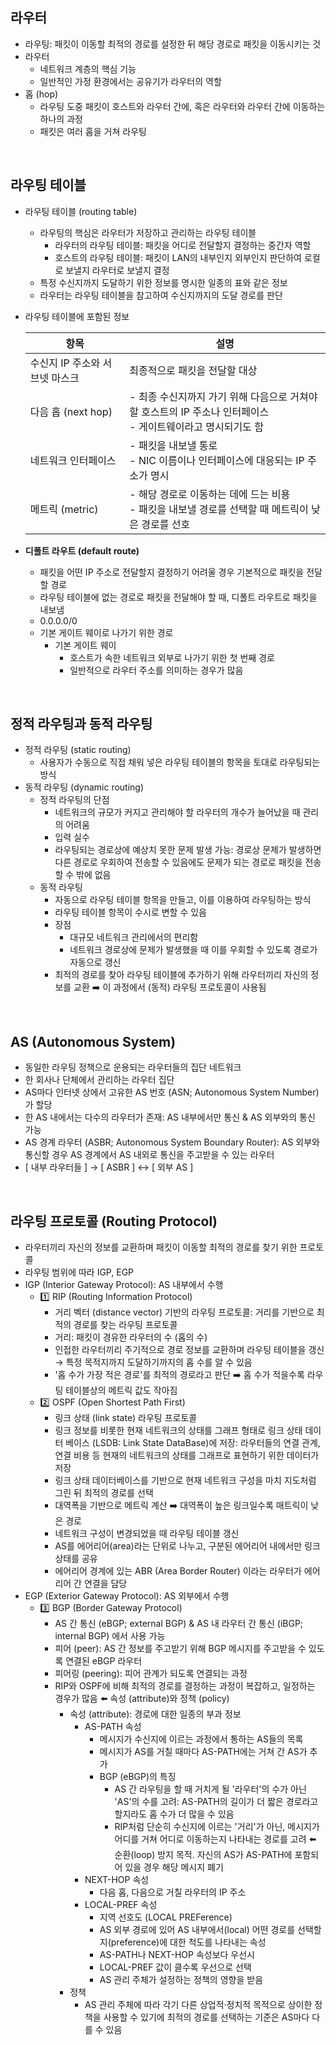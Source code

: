 ## 라우터
- 라우팅: 패킷이 이동할 최적의 경로를 설정한 뒤 해당 경로로 패킷을 이동시키는 것
- 라우터
  - 네트워크 계층의 핵심 기능
  - 일반적인 가정 환경에서는 공유기가 라우터의 역할
- 홉 (hop)
  - 라우팅 도중 패킷이 호스트와 라우터 간에, 혹은 라우터와 라우터 간에 이동하는 하나의 과정
  - 패킷은 여러 홉을 거쳐 라우팅
<br/>

## 라우팅 테이블
- 라우팅 테이블 (routing table)
  - 라우팅의 핵심은 라우터가 저장하고 관리하는 라우팅 테이블
    - 라우터의 라우팅 테이블: 패킷을 어디로 전달할지 결정하는 중간자 역할
    - 호스트의 라우팅 테이블: 패킷이 LAN의 내부인지 외부인지 판단하여 로컬로 보낼지 라우터로 보낼지 결정
  - 특정 수신지까지 도달하기 위한 정보를 명시한 일종의 표와 같은 정보
  - 라우터는 라우팅 테이블을 참고하여 수신지까지의 도달 경로를 판단
- 라우팅 테이블에 포함된 정보

  | 항목                     | 설명 |
  |--------------------------|------|
  | 수신지 IP 주소와 서브넷 마스크 | 최종적으로 패킷을 전달할 대상 |
  | 다음 홉 (next hop)       | - 최종 수신지까지 가기 위해 다음으로 거쳐야 할 호스트의 IP 주소나 인터페이스 <br/>- 게이트웨이라고 명시되기도 함 |
  | 네트워크 인터페이스       | - 패킷을 내보낼 통로<br/>- NIC 이름이나 인터페이스에 대응되는 IP 주소가 명시 |
  | 메트릭 (metric)          | - 해당 경로로 이동하는 데에 드는 비용<br/>- 패킷을 내보낼 경로를 선택할 때 메트릭이 낮은 경로를 선호 |

- **디폴트 라우트 (default route)**
  - 패킷을 어떤 IP 주소로 전달할지 결정하기 어려울 경우 기본적으로 패킷을 전달할 경로
  - 라우팅 테이블에 없는 경로로 패킷을 전달해야 할 때, 디폴트 라우트로 패킷을 내보냄
  - 0.0.0.0/0
  - 기본 게이트 웨이로 나가기 위한 경로
    - 기본 게이트 웨이
      - 호스트가 속한 네트워크 외부로 나가기 위한 첫 번째 경로
      - 일반적으로 라우터 주소를 의미하는 경우가 많음 
<br/>

## 정적 라우팅과 동적 라우팅
- 정적 라우팅 (static routing)
  - 사용자가 수동으로 직접 채워 넣은 라우팅 테이블의 항목을 토대로 라우팅되는 방식
- 동적 라우팅 (dynamic routing)
  - 정적 라우팅의 단점
    - 네트워크의 규모가 커지고 관리해야 할 라우터의 개수가 늘어났을 때 관리의 어려움
    - 입력 실수
    - 라우팅되는 경로상에 예상치 못한 문제 발생 가능: 경로상 문제가 발생하면 다른 경로로 우회하여 전송할 수 있음에도 문제가 되는 경로로 패킷을 전송할 수 밖에 없음
  - 동적 라우팅
    - 자동으로 라우팅 테이블 항목을 만들고, 이를 이용하여 라우팅하는 방식
    - 라우팅 테이블 항목이 수시로 변할 수 있음
    - 장점
      - 대규모 네트워크 관리에서의 편리함
      - 네트워크 경로상에 문제가 발생했을 때 이를 우회할 수 있도록 경로가 자동으로 갱신
    - 최적의 경로를 찾아 라우팅 테이블에 추가하기 위해 라우터끼리 자신의 정보를 교환 ➡️ 이 과정에서 (동적) 라우팅 프로토콜이 사용됨
<br/>

## AS (Autonomous System)
- 동일한 라우팅 정책으로 운용되는 라우터들의 집단 네트워크
- 한 회사나 단체에서 관리하는 라우터 집단
- AS마다 인터넷 상에서 고유한 AS 번호 (ASN; Autonomous System Number)가 할당
- 한 AS 내에서는 다수의 라우터가 존재: AS 내부에서만 통신 & AS 외부와의 통신 가능
- AS 경계 라우터 (ASBR; Autonomous System Boundary Router): AS 외부와 통신할 경우 AS 경계에서 AS 내외로 통신을 주고받을 수 있는 라우터
- [ 내부 라우터들 ] → [ ASBR ] ↔ [ 외부 AS ]
<br/>

## 라우팅 프로토콜 (Routing Protocol)
- 라우터끼리 자신의 정보를 교환하며 패킷이 이동할 최적의 경로를 찾기 위한 프로토콜
- 라우팅 범위에 따라 IGP, EGP
- IGP (Interior Gateway Protocol): AS 내부에서 수행
  - 1️⃣ RIP (Routing Information Protocol)
    - 거리 벡터 (distance vector) 기반의 라우팅 프로토콜: 거리를 기반으로 최적의 경로를 찾는 라우팅 프로토콜
    - 거리: 패킷이 경유한 라우터의 수 (홉의 수)
    - 인접한 라우터끼리 주기적으로 경로 정보를 교환하며 라우팅 테이블을 갱신 → 특정 목적지까지 도달하기까지의 홉 수를 알 수 있음
    - '홉 수가 가장 적은 경로'를 최적의 경로라고 판단 ➡️ 홉 수가 적을수록 라우팅 테이블상의 메트릭 값도 작아짐
  - 2️⃣ OSPF (Open Shortest Path First)
    - 링크 상태 (link state) 라우팅 프로토콜
    - 링크 정보를 비롯한 현재 네트워크의 상태를 그래프 형태로 링크 상태 데이터 베이스 (LSDB: Link State DataBase)에 저장: 라우터들의 연결 관계, 연결 비용 등 현재의 네트워크의 상태를 그래프로 표현하기 위한 데이터가 저장
    - 링크 상태 데이터베이스를 기반으로 현재 네트워크 구성을 마치 지도처럼 그린 뒤 최적의 경로를 선택
    - 대역폭을 기반으로 메트릭 계산 ➡️ 대역폭이 높은 링크일수록 매트릭이 낮은 경로
    - 네트워크 구성이 변경되었을 때 라우팅 테이블 갱신
    - AS를 에어리어(area)라는 단위로 나누고, 구분된 에어리어 내에서만 링크 상태를 공유
    - 에어리어 경계에 있는 ABR (Area Border Router) 이라는 라우터가 에어리어 간 연결을 담당
- EGP (Exterior Gateway Protocol): AS 외부에서 수행
  - 3️⃣ BGP (Border Gateway Protocol)
    - AS 간 통신 (eBGP; external BGP) & AS 내 라우터 간 통신 (iBGP; internal BGP) 에서 사용 가능
    - 피어 (peer): AS 간 정보를 주고받기 위해 BGP 메시지를 주고받을 수 있도록 연결된 eBGP 라우터
    - 피어링 (peering): 피어 관계가 되도록 연결되는 과정
    - RIP와 OSPF에 비해 최적의 경로를 결정하는 과정이 복잡하고, 일정하는 경우가 많음 ⬅️ 속성 (attribute)와 정책 (policy)
      - 속성 (attribute): 경로에 대한 일종의 부과 정보
        - AS-PATH 속성
          - 메시지가 수신지에 이르는 과정에서 통하는 AS들의 목록
          - 메시지가 AS를 거칠 때마다 AS-PATH에는 거쳐 간 AS가 추가
          - BGP (eBGP)의 특징
            - AS 간 라우팅을 할 때 거치게 될 '라우터'의 수가 아닌 'AS'의 수를 고려: AS-PATH의 길이가 더 짧은 경로라고 할지라도 홉 수가 더 많을 수 있음
            - RIP처럼 단순히 수신지에 이르는 '거리'가 아닌, 메시지가 어디를 거쳐 어디로 이동하는지 나타내는 경로를 고려 ⬅️ 순환(loop) 방지 목적. 자신의 AS가 AS-PATH에 포함되어 있을 경우 해당 메시지 폐기
        - NEXT-HOP 속성
          - 다음 홉, 다음으로 거칠 라우터의 IP 주소
        - LOCAL-PREF 속성
          - 지역 선호도 (LOCAL PREFerence)
          - AS 외부 경로에 있어 AS 내부에서(local) 어떤 경로를 선택할지(preference)에 대한 척도를 나타내는 속성
          - AS-PATH나 NEXT-HOP 속성보다 우선시
          - LOCAL-PREF 값이 클수록 우선으로 선택
          - AS 관리 주체가 설정하는 정책의 영향을 받음
      - 정책
        - AS 관리 주체에 따라 각기 다른 상업적·정치적 목적으로 상이한 정책을 사용할 수 있기에 최적의 경로를 선택하는 기준은 AS마다 다를 수 있음 
